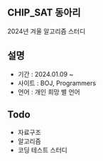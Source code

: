 ## CHIP_SAT 동아리
2024년 겨울 알고리즘 스터디

## 설명
- 기간 : 2024.01.09 ~
- 사이트 : BOJ, Programmers
- 언어 : 개인 희망 별 언어

## Todo
- 자료구조
- 알고리즘
- 코딩 테스트 스터디
